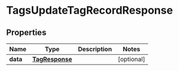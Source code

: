 

# TagsUpdateTagRecordResponse


## Properties

| Name | Type | Description | Notes |
|------------ | ------------- | ------------- | -------------|
|**data** | [**TagResponse**](TagResponse.md) |  |  [optional] |




